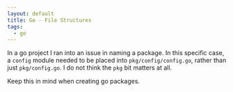 ```yaml
---
layout: default
title: Go - File Structures
tags:
  - go
---
```


In a go project I ran into an issue in naming a package.  In this specific case, a `config` module
needed to be placed into `pkg/config/config.go`, rather than just `pkg/config.go`.  I do not think
the `pkg` bit matters at all.

Keep this in mind when creating go packages.

